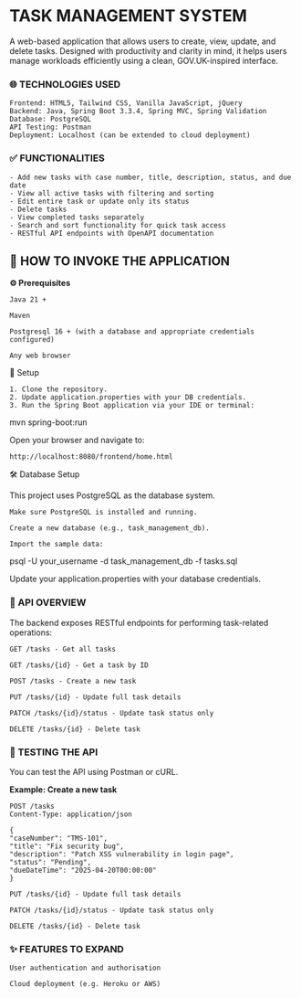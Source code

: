# TASK MANAGEMENT SYSTEM

A web-based application that allows users to create, view, update, and delete tasks. Designed with productivity and clarity in mind, it helps users manage workloads efficiently using a clean, GOV.UK-inspired interface.


 ### 🌐 TECHNOLOGIES USED

    Frontend: HTML5, Tailwind CSS, Vanilla JavaScript, jQuery
    Backend: Java, Spring Boot 3.3.4, Spring MVC, Spring Validation
    Database: PostgreSQL
    API Testing: Postman
    Deployment: Localhost (can be extended to cloud deployment)


### ✅ FUNCTIONALITIES

    - Add new tasks with case number, title, description, status, and due date
    - View all active tasks with filtering and sorting
    - Edit entire task or update only its status
    - Delete tasks
    - View completed tasks separately
    - Search and sort functionality for quick task access
    - RESTful API endpoints with OpenAPI documentation


## 🔗 HOW TO INVOKE THE APPLICATION

**⚙️ Prerequisites**

    Java 21 +

    Maven

    Postgresql 16 + (with a database and appropriate credentials configured)

    Any web browser

🧱 Setup

    1. Clone the repository.
    2. Update application.properties with your DB credentials.
    3. Run the Spring Boot application via your IDE or terminal:

mvn spring-boot:run

Open your browser and navigate to:

    http://localhost:8080/frontend/home.html


🛠️ Database Setup

This project uses PostgreSQL as the database system.

    Make sure PostgreSQL is installed and running.

    Create a new database (e.g., task_management_db).

    Import the sample data:

psql -U your_username -d task_management_db -f tasks.sql

Update your application.properties with your database credentials.

### 🔐 API OVERVIEW

The backend exposes RESTful endpoints for performing task-related operations:

    GET /tasks - Get all tasks

    GET /tasks/{id} - Get a task by ID

    POST /tasks - Create a new task

    PUT /tasks/{id} - Update full task details

    PATCH /tasks/{id}/status - Update task status only

    DELETE /tasks/{id} - Delete task
    

### 🧪 TESTING THE API

You can test the API using Postman or cURL.

**Example: Create a new task**

    POST /tasks
    Content-Type: application/json

    {
    "caseNumber": "TMS-101",
    "title": "Fix security bug",
    "description": "Patch XSS vulnerability in login page",
    "status": "Pending",
    "dueDateTime": "2025-04-20T00:00:00"
    }

    PUT /tasks/{id} - Update full task details

    PATCH /tasks/{id}/status - Update task status only

    DELETE /tasks/{id} - Delete task

### ✨ FEATURES TO EXPAND

    User authentication and authorisation

    Cloud deployment (e.g. Heroku or AWS)

    

    
